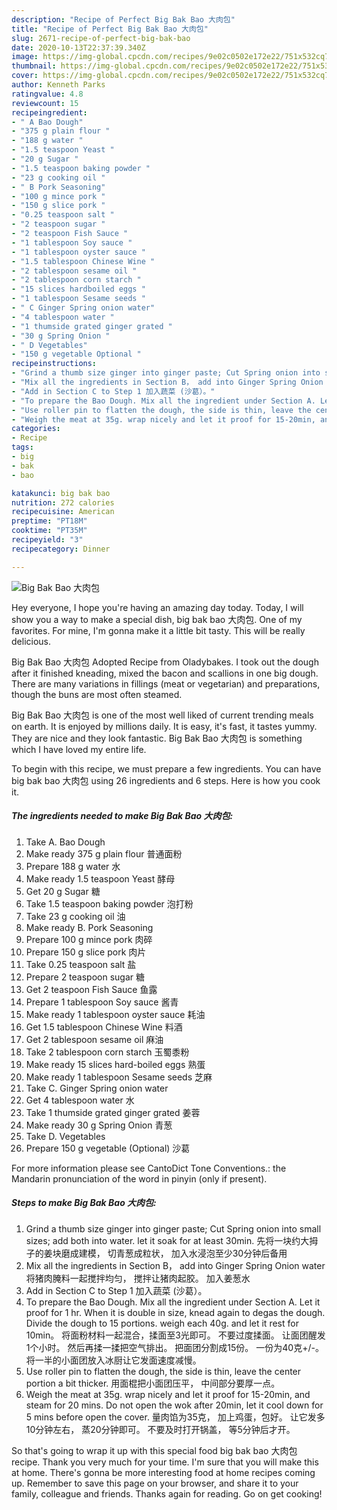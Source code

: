 ```yaml
---
description: "Recipe of Perfect Big Bak Bao 大肉包"
title: "Recipe of Perfect Big Bak Bao 大肉包"
slug: 2671-recipe-of-perfect-big-bak-bao
date: 2020-10-13T22:37:39.340Z
image: https://img-global.cpcdn.com/recipes/9e02c0502e172e22/751x532cq70/big-bak-bao-大肉包-recipe-main-photo.jpg
thumbnail: https://img-global.cpcdn.com/recipes/9e02c0502e172e22/751x532cq70/big-bak-bao-大肉包-recipe-main-photo.jpg
cover: https://img-global.cpcdn.com/recipes/9e02c0502e172e22/751x532cq70/big-bak-bao-大肉包-recipe-main-photo.jpg
author: Kenneth Parks
ratingvalue: 4.8
reviewcount: 15
recipeingredient:
- " A Bao Dough"
- "375 g plain flour "
- "188 g water "
- "1.5 teaspoon Yeast "
- "20 g Sugar "
- "1.5 teaspoon baking powder "
- "23 g cooking oil "
- " B Pork Seasoning"
- "100 g mince pork "
- "150 g slice pork "
- "0.25 teaspoon salt "
- "2 teaspoon sugar "
- "2 teaspoon Fish Sauce "
- "1 tablespoon Soy sauce "
- "1 tablespoon oyster sauce "
- "1.5 tablespoon Chinese Wine "
- "2 tablespoon sesame oil "
- "2 tablespoon corn starch "
- "15 slices hardboiled eggs "
- "1 tablespoon Sesame seeds "
- " C Ginger Spring onion water"
- "4 tablespoon water "
- "1 thumside grated ginger grated "
- "30 g Spring Onion "
- " D Vegetables"
- "150 g vegetable Optional "
recipeinstructions:
- "Grind a thumb size ginger into ginger paste; Cut Spring onion into small sizes; add both into water. let it soak for at least 30min. 先将一块约大拇子的姜块磨成建模， 切青葱成粒状， 加入水浸泡至少30分钟后备用"
- "Mix all the ingredients in Section B， add into Ginger Spring Onion water 将猪肉腌料一起搅拌均匀， 搅拌让猪肉起胶。 加入姜葱水"
- "Add in Section C to Step 1 加入蔬菜 (沙葛）。"
- "To prepare the Bao Dough. Mix all the ingredient under Section A. Let it proof for 1 hr. When it is double in size, knead again to degas the dough. Divide the dough to 15 portions. weigh each 40g. and let it rest for 10min。 将面粉材料一起混合，揉面至3光即可。 不要过度揉面。 让面团醒发1个小时。 然后再揉一揉把空气排出。 把面团分割成15份。 一份为40克+/-。 将一半的小面团放入冰厨让它发面速度减慢。"
- "Use roller pin to flatten the dough, the side is thin, leave the center portion a bit thicker. 用面棍把小面团压平， 中间部分要厚一点。"
- "Weigh the meat at 35g. wrap nicely and let it proof for 15-20min, and steam for 20 mins. Do not open the wok after 20min, let it cool down for 5 mins before open the cover. 量肉馅为35克， 加上鸡蛋，包好。 让它发多10分钟左右， 蒸20分钟即可。 不要及时打开锅盖， 等5分钟后才开。"
categories:
- Recipe
tags:
- big
- bak
- bao

katakunci: big bak bao 
nutrition: 272 calories
recipecuisine: American
preptime: "PT18M"
cooktime: "PT35M"
recipeyield: "3"
recipecategory: Dinner

---
```



![Big Bak Bao 大肉包](https://img-global.cpcdn.com/recipes/9e02c0502e172e22/751x532cq70/big-bak-bao-大肉包-recipe-main-photo.jpg)

Hey everyone, I hope you're having an amazing day today. Today, I will show you a way to make a special dish, big bak bao 大肉包. One of my favorites. For mine, I'm gonna make it a little bit tasty. This will be really delicious.

Big Bak Bao 大肉包 Adopted Recipe from Oladybakes. I took out the dough after it finished kneading, mixed the bacon and scallions in one big dough. There are many variations in fillings (meat or vegetarian) and preparations, though the buns are most often steamed.

Big Bak Bao 大肉包 is one of the most well liked of current trending meals on earth. It is enjoyed by millions daily. It is easy, it's fast, it tastes yummy. They are nice and they look fantastic. Big Bak Bao 大肉包 is something which I have loved my entire life.


To begin with this recipe, we must prepare a few ingredients. You can have big bak bao 大肉包 using 26 ingredients and 6 steps. Here is how you cook it.

<!--inarticleads1-->

##### The ingredients needed to make Big Bak Bao 大肉包:

1. Take  A. Bao Dough
1. Make ready 375 g plain flour 普通面粉
1. Prepare 188 g water 水
1. Make ready 1.5 teaspoon Yeast 酵母
1. Get 20 g Sugar 糖
1. Take 1.5 teaspoon baking powder 泡打粉
1. Take 23 g cooking oil 油
1. Make ready  B. Pork Seasoning
1. Prepare 100 g mince pork 肉碎
1. Prepare 150 g slice pork 肉片
1. Take 0.25 teaspoon salt 盐
1. Prepare 2 teaspoon sugar 糖
1. Get 2 teaspoon Fish Sauce 鱼露
1. Prepare 1 tablespoon Soy sauce 酱青
1. Make ready 1 tablespoon oyster sauce 耗油
1. Get 1.5 tablespoon Chinese Wine 料酒
1. Get 2 tablespoon sesame oil 麻油
1. Take 2 tablespoon corn starch 玉蜀黍粉
1. Make ready 15 slices hard-boiled eggs 熟蛋
1. Make ready 1 tablespoon Sesame seeds 芝麻
1. Take  C. Ginger Spring onion water
1. Get 4 tablespoon water 水
1. Take 1 thumside grated ginger grated 姜蓉
1. Make ready 30 g Spring Onion 青葱
1. Take  D. Vegetables
1. Prepare 150 g vegetable (Optional) 沙葛


For more information please see CantoDict Tone Conventions.: the Mandarin pronunciation of the word in pinyin (only if present). 

<!--inarticleads2-->

##### Steps to make Big Bak Bao 大肉包:

1. Grind a thumb size ginger into ginger paste; Cut Spring onion into small sizes; add both into water. let it soak for at least 30min. 先将一块约大拇子的姜块磨成建模， 切青葱成粒状， 加入水浸泡至少30分钟后备用
1. Mix all the ingredients in Section B， add into Ginger Spring Onion water 将猪肉腌料一起搅拌均匀， 搅拌让猪肉起胶。 加入姜葱水
1. Add in Section C to Step 1 加入蔬菜 (沙葛）。
1. To prepare the Bao Dough. Mix all the ingredient under Section A. Let it proof for 1 hr. When it is double in size, knead again to degas the dough. Divide the dough to 15 portions. weigh each 40g. and let it rest for 10min。 将面粉材料一起混合，揉面至3光即可。 不要过度揉面。 让面团醒发1个小时。 然后再揉一揉把空气排出。 把面团分割成15份。 一份为40克+/-。 将一半的小面团放入冰厨让它发面速度减慢。
1. Use roller pin to flatten the dough, the side is thin, leave the center portion a bit thicker. 用面棍把小面团压平， 中间部分要厚一点。
1. Weigh the meat at 35g. wrap nicely and let it proof for 15-20min, and steam for 20 mins. Do not open the wok after 20min, let it cool down for 5 mins before open the cover. 量肉馅为35克， 加上鸡蛋，包好。 让它发多10分钟左右， 蒸20分钟即可。 不要及时打开锅盖， 等5分钟后才开。




So that's going to wrap it up with this special food big bak bao 大肉包 recipe. Thank you very much for your time. I'm sure that you will make this at home. There's gonna be more interesting food at home recipes coming up. Remember to save this page on your browser, and share it to your family, colleague and friends. Thanks again for reading. Go on get cooking!

